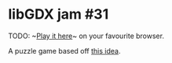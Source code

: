 # libGDX jam #31

TODO: ~[Play it here](https://sandramoen.itch.io/libgdx-jam-31)~ on your favourite browser.

A puzzle game based off [this idea](https://www.nrk.no/spill/former-1.17105310).
